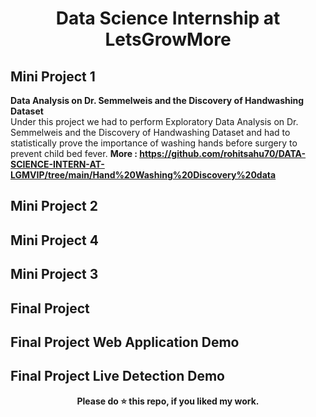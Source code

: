 <div align="center">
  
#  Data Science Internship at LetsGrowMore
</div>

## Mini Project 1
<b>Data Analysis on Dr. Semmelweis and the Discovery of Handwashing Dataset</b><br>
Under this project we had to perform Exploratory Data Analysis on Dr. Semmelweis and the Discovery of Handwashing Dataset and had to statistically prove the importance of washing hands before surgery to prevent child bed fever.
<b>More : https://github.com/rohitsahu70/DATA-SCIENCE-INTERN-AT-LGMVIP/tree/main/Hand%20Washing%20Discovery%20data</b>  <br>

## Mini Project 2


## Mini Project 4


## Mini Project 3

## Final Project


## Final Project Web Application Demo


## Final Project Live Detection Demo


<div align="center">
  <b>Please do ⭐ this repo, if you liked my work.</b>
</div>
